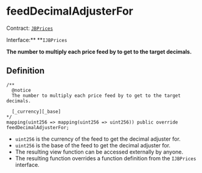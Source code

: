 # feedDecimalAdjusterFor

Contract: [`JBPrices`](../)

Interface:** **`IJBPrices`

**The number to multiply each price feed by to get to the target decimals.**

## Definition

```solidity
/** 
  @notice 
  The number to multiply each price feed by to get to the target decimals.

  [_currency][_base]
*/
mapping(uint256 => mapping(uint256 => uint256)) public override feedDecimalAdjusterFor;
```

* `uint256` is the currency of the feed to get the decimal adjuster for.
* `uint256` is the base of the feed to get the decimal adjuster for. 
* The resulting view function can be accessed externally by anyone. 
* The resulting function overrides a function definition from the `IJBPrices` interface.
